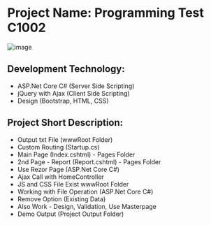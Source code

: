 # Project Name: Programming Test C1002
![image](https://user-images.githubusercontent.com/83280369/189431963-53597e04-54eb-499d-b061-239c9f8349e0.png)


## Development Technology:
- ASP.Net Core C# (Server Side Scripting)
- jQuery with Ajax (Client Side Scripting)
- Design (Bootstrap, HTML, CSS)


## Project Short Description:
- Output txt File (wwwRoot Folder)
- Custom Routing (Startup.cs)
- Main Page (Index.cshtml) - Pages Folder
- 2nd Page - Report (Report.cshtml) - Pages Folder
- Use Rezor Page (ASP.Net Core C#)
- Ajax Call with HomeController
- JS and CSS File Exist wwwRoot Folder
- Working with File Operation (ASP.Net Core C#)
- Remove Option (Existing Data)
- Also Work - Design, Validation, Use Masterpage 
- Demo Output (Project Output Folder) 
